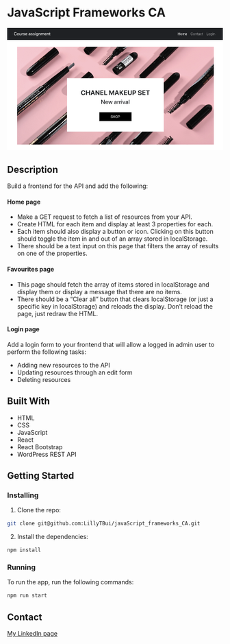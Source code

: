 # JavaScript Frameworks CA

![image](homepage_screenshot.png)

## Description

Build a frontend for the API and add the following:

#### Home page
- Make a GET request to fetch a list of resources from your API.
- Create HTML for each item and display at least 3 properties for each.
- Each item should also display a button or icon. Clicking on this button should toggle the item in and out of an array stored in localStorage.
- There should be a text input on this page that filters the array of results on one of the properties.

#### Favourites page
- This page should fetch the array of items stored in localStorage and display them or display a message that there are no items.
- There should be a “Clear all” button that clears localStorage (or just a specific key in localStorage) and reloads the display. Don’t reload the page, just redraw the HTML.

#### Login page
Add a login form to your frontend that will allow a logged in admin user to perform the following tasks:
- Adding new resources to the API
- Updating resources through an edit form
- Deleting resources

## Built With

- HTML
- CSS
- JavaScript
- React
- React Bootstrap
- WordPress REST API

## Getting Started

### Installing

1. Clone the repo:

```bash
git clone git@github.com:LillyTBui/javaScript_frameworks_CA.git
```

2. Install the dependencies:

```
npm install
```

### Running

To run the app, run the following commands:

```bash
npm run start
```

## Contact

[My LinkedIn page](https://www.linkedin.com/in/lilly-thi-bui-479920233/)

